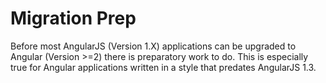 # Migration Prep

Before most AngularJS (Version 1.X) applications can be upgraded to Angular (Version >=2) there is preparatory work to do. This is especially true for Angular applications written in a style that predates AngularJS 1.3.
